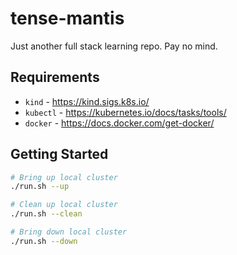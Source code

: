 # tense-mantis

Just another full stack learning repo. Pay no mind.

## Requirements

- `kind` - https://kind.sigs.k8s.io/
- `kubectl` - https://kubernetes.io/docs/tasks/tools/
- `docker` - https://docs.docker.com/get-docker/

## Getting Started

```bash
# Bring up local cluster
./run.sh --up

# Clean up local cluster
./run.sh --clean

# Bring down local cluster
./run.sh --down
```
